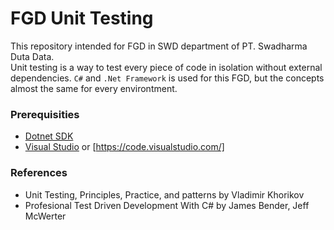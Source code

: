 # FGD Unit Testing

This repository intended for FGD in SWD department of PT. Swadharma Duta Data.  
Unit testing is a way to test every piece of code in isolation without external dependencies. `C#` and `.Net Framework` is used for this FGD, but the concepts almost the same for every environtment.

### Prerequisities

- [Dotnet SDK](https://dotnet.microsoft.com/download)
- [Visual Studio](https://visualstudio.microsoft.com/downloads/) or [https://code.visualstudio.com/]

### References

- Unit Testing, Principles, Practice, and patterns by Vladimir Khorikov
- Profesional Test Driven Development With C# by James Bender, Jeff McWerter
